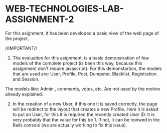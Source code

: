 # WEB-TECHNOLOGIES-LAB-ASSIGNMENT-2

For this asignment, it has been developed a basic view of the web page of the project. 

//IMPORTANT//

1) The evaluation for this asignment, is a basic demonstration of few models of the complete project (is been this way, because this assignment don't require javascript). For this demonstartion, the models that are used are: User, Profile, Post, Dumpster, Blacklist, Registration and Session. 

The models like: Admin , comments, votes, etc. Are not used by the motive already explained. 

2) In the creation of a new User, if this one it is saved correctly, the page will be redirect to the layout that creates a new Profile. Here it is asked to put an User, for this it is required the recently created User ID. It is very probably that the value for this be 1. If not, it can be reviwed in the Rails console (we are actually working to fix this issue).
